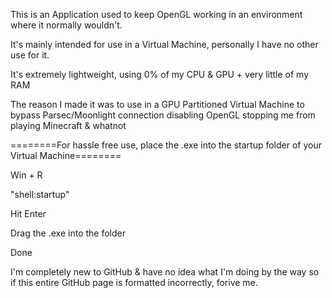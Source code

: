 This is an Application used to keep OpenGL working in an environment where it normally wouldn't.

It's mainly intended for use in a Virtual Machine, personally I have no other use for it.

It's extremely lightweight, using 0% of my CPU & GPU + very little of my RAM

The reason I made it was to use in a GPU Partitioned Virtual Machine to bypass Parsec/Moonlight connection disabling OpenGL stopping me from playing Minecraft & whatnot

========For hassle free use, place the .exe into the startup folder of your Virtual Machine========

Win + R

"shell:startup"

Hit Enter

Drag the .exe into the folder

Done

I'm completely new to GitHub & have no idea what I'm doing by the way so if this entire GitHub page is formatted incorrectly, forive me.
